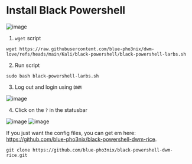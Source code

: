 # Install Black Powershell

![image](https://github.com/user-attachments/assets/b1c1bb27-52ed-4f30-a8c0-925f596df899)


1. `wget` script

```
wget https://raw.githubusercontent.com/blue-pho3nix/dwm-love/refs/heads/main/Kali/black-powershell/black-powershell-larbs.sh
```
2. Run script

```
sudo bash black-powershell-larbs.sh
```

3. Log out and login using `DWM`

![image](https://github.com/user-attachments/assets/962e46d6-903b-499b-a6b9-9ae2094cf3a4)

4. Click on the `?` in the statusbar

![image](https://github.com/user-attachments/assets/35a1a856-4789-4bf9-8c2c-8700093652b9)
![image](https://github.com/user-attachments/assets/f32bb50f-72d9-4749-b3c5-def740e9582c)

If you just want the config files, you can get em here: https://github.com/blue-pho3nix/black-powershell-dwm-rice.

```
git clone https://github.com/blue-pho3nix/black-powershell-dwm-rice.git
```
